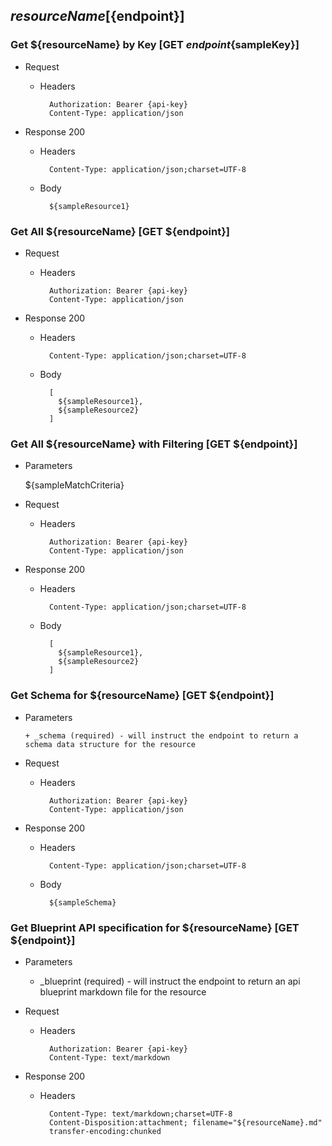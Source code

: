 ## ${resourceName} [${endpoint}]

### Get ${resourceName} by Key [GET ${endpoint}${sampleKey}]
	 
+ Request

    + Headers

            Authorization: Bearer {api-key}
            Content-Type: application/json

+ Response 200
    + Headers

            Content-Type: application/json;charset=UTF-8

    + Body
    
            ${sampleResource1}

### Get All ${resourceName} [GET ${endpoint}]
	 
+ Request

    + Headers

            Authorization: Bearer {api-key}
            Content-Type: application/json

+ Response 200
    + Headers

            Content-Type: application/json;charset=UTF-8

    + Body
    
            [
              ${sampleResource1},
              ${sampleResource2}
            ]

### Get All ${resourceName} with Filtering [GET ${endpoint}]
    
+ Parameters

    ${sampleMatchCriteria}
            
+ Request

    + Headers

            Authorization: Bearer {api-key}
            Content-Type: application/json 

+ Response 200
    + Headers

            Content-Type: application/json;charset=UTF-8

    + Body
    
            [
              ${sampleResource1},
              ${sampleResource2}
            ]
			
### Get Schema for ${resourceName} [GET ${endpoint}]
	                                          
+ Parameters

      + _schema (required) - will instruct the endpoint to return a schema data structure for the resource
      
+ Request

    + Headers

            Authorization: Bearer {api-key}
            Content-Type: application/json

+ Response 200
    + Headers

            Content-Type: application/json;charset=UTF-8

    + Body
    
            ${sampleSchema}
		
### Get Blueprint API specification for ${resourceName} [GET ${endpoint}]
	 
+ Parameters

     + _blueprint (required) - will instruct the endpoint to return an api blueprint markdown file for the resource
                 
+ Request

    + Headers

            Authorization: Bearer {api-key}
            Content-Type: text/markdown

+ Response 200
    + Headers

            Content-Type: text/markdown;charset=UTF-8
            Content-Disposition:attachment; filename="${resourceName}.md"
            transfer-encoding:chunked
